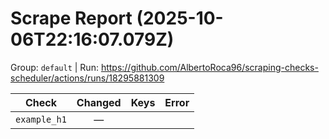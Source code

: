 # Scrape Report (2025-10-06T22:16:07.079Z)

Group: `default`  |  Run: https://github.com/AlbertoRoca96/scraping-checks-scheduler/actions/runs/18295881309

| Check | Changed | Keys | Error |
|---|:---:|:--|:--|
| `example_h1` | — |  |  |
